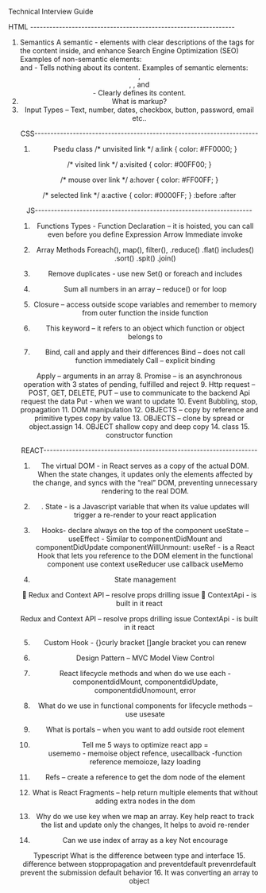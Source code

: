 Technical Interview Guide

HTML ----------------------------------------------------------------

1.	Semantics 
A semantic - elements with clear descriptions of the tags for the content inside, and enhance Search Engine Optimization (SEO) 
Examples of non-semantic elements: <div> and <span> - Tells nothing about its content.
Examples of semantic elements:  <header>,  <form>, <table>, and <article> - Clearly defines its content.
2.	What is markup?
3.	Input Types – 
 Text, number, dates, checkbox, button, password, email etc..

CSS----------------------------------------------------------------------

1.	Psedu class
/* unvisited link */
a:link {
  color: #FF0000;
}

/* visited link */
a:visited {
  color: #00FF00;
}

/* mouse over link */
a:hover {
  color: #FF00FF;
}

/* selected link */
a:active {
  color: #0000FF;
}
:before 
:after


JS--------------------------------------------------------------------

1.	Functions Types -
Function Declaration – it is hoisted, you can call even before you define 
Expression
Arrow
Immediate invoke
2.	Array Methods
Foreach(), map(), filter(), .reduce() .flat() includes() .sort() .spit() .join()

3.	Remove duplicates - use  new Set() or foreach and includes
4.	Sum all numbers in an array –  reduce() or  for loop
5.	Closure – access outside scope variables and remember to memory from outer function the inside function
6.	This keyword – it refers to an object which function or object belongs to

7.	Bind, call and apply and their differences
Bind – does not call function immediately
Call – explicit binding

Apply – arguments in an array
8.	Promise – is an asynchronous operation with 3 states of pending, fulfilled and reject
9.	Http request –POST, GET, DELETE, PUT – 
use to communicate to the backend Api request the data
Put - when we want to update
10.	Event Bubbling, stop, propagation
11.	DOM manipulation 
12.	OBJECTS – copy by reference and primitive types copy by value
13.	OBJECTS – clone by spread or object.assign
14. OBJECT shallow copy and deep copy
14. class
15. constructor function

REACT-------------------------------------------------------------------

1.	The virtual DOM - in React serves as a copy of the actual DOM. When the state changes, it updates only the elements affected by the change, and syncs with the “real” DOM, preventing unnecessary rendering to the real DOM.
2.	. State - is a Javascript variable that when its value updates will trigger a re-render  to your react application

3.	Hooks- declare always on the top of the component
useState –
useEffect -   Similar to componentDidMount and componentDidUpdate componentWillUnmount:
useRef - is a React Hook that lets you reference to the DOM element in the functional component
use context
useReducer
use callback
useMemo

4.	State management

	Redux and Context API – resolve props drilling issue
	ContextApi - is built in it react

Redux and Context API – resolve props drilling issue
ContextApi - is built in it react

5. Custom Hook - {}curly bracket  []angle bracket you can renew 
6. Design Pattern – MVC Model View Control
7. React lifecycle methods and when do we use each - componentdidMount, componentdidUpdate, componentdidUnomount, error

8. What do we use in functional components for lifecycle methods – use usesate
9. What is portals – when you want to add outside root element
10. Tell me 5 ways to optimize react app =  
usememo - memoise object refence, 
usecallback  -function reference memoioze,
 lazy loading

11. Refs – create a reference to get the dom node of the element
12. What is React Fragments – help return multiple elements that without adding extra nodes in the dom
13. Why do we use key when we map an array. 
Key help react to track the list and update only the changes, It helps to avoid re-render 
14.  Can we use index of array as a key 
Not encourage

Typescript 
What is the difference between type and interface 
15. difference between stoppropagation and preventdefault
prevenrdefault prevent the submission default behavior
16. It was converting an array to object

